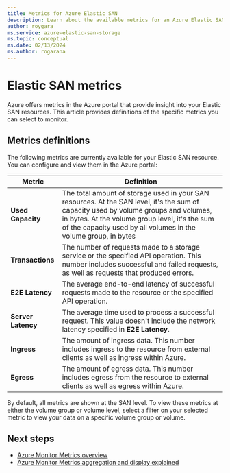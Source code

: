 ```yaml
---
title: Metrics for Azure Elastic SAN
description: Learn about the available metrics for an Azure Elastic SAN.
author: roygara
ms.service: azure-elastic-san-storage
ms.topic: conceptual
ms.date: 02/13/2024
ms.author: rogarana
---
```


# Elastic SAN metrics

Azure offers metrics in the Azure portal that provide insight into your Elastic SAN resources. This article provides definitions of the specific metrics you can select to monitor. 

## Metrics definitions 
The following metrics are currently available for your Elastic SAN resource. You can configure and view them in the Azure portal: 

|Metric|Definition|
|---|---|
|**Used Capacity**|The total amount of storage used in your SAN resources. At the SAN level, it's the sum of capacity used by volume groups and volumes, in bytes. At the volume group level, it's the sum of the capacity used by all volumes in the volume group, in bytes|
|**Transactions**|The number of requests made to a storage service or the specified API operation. This number includes successful and failed requests, as well as requests that produced errors.|
|**E2E Latency**|The average end-to-end latency of successful requests made to the resource or the specified API operation.|
|**Server Latency**|The average time used to process a successful request. This value doesn't include the network latency specified in **E2E Latency**. |
|**Ingress**|The amount of ingress data. This number includes ingress to the resource from external clients as well as ingress within Azure. |
|**Egress**|The amount of egress data. This number includes egress from the resource to external clients as well as egress within Azure.  |

By default, all metrics are shown at the SAN level. To view these metrics at either the volume group or volume level, select a filter on your selected metric to view your data on a specific volume group or volume.

## Next steps

- [Azure Monitor Metrics overview](../../azure-monitor/essentials/data-platform-metrics.md)
- [Azure Monitor Metrics aggregation and display explained](../../azure-monitor/essentials/metrics-aggregation-explained.md)
